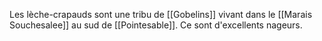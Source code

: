 Les lèche-crapauds sont une tribu de [[Gobelins]] vivant dans le [[Marais Souchesalee]] au sud de [[Pointesable]]. Ce sont d'excellents nageurs.